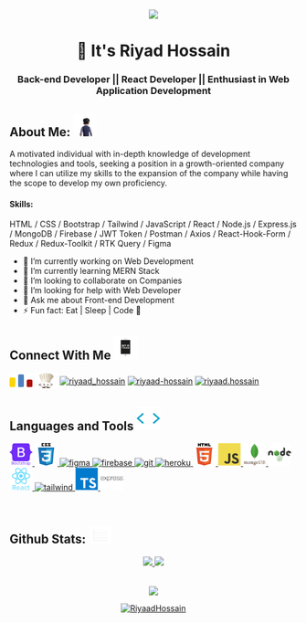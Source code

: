 <div align="center">
 <img align="center"  width="800"  src="./Assets/banner-img.png">
</div>
<h1 align="center">👋 It's Riyad Hossain</h1>
<h3 align="center">Back-end Developer || React Developer || Enthusiast in Web Application Development</h3>

## **About Me: <img src="./Assets/about-me.gif" width="40">**

A motivated individual with in-depth knowledge of development technologies and tools, seeking a position in a growth-oriented company where I can utilize my skills to the expansion of the company while having the scope to develop my own proficiency.

<h4>Skills: </h4>  <span>HTML / CSS / Bootstrap / Tailwind / JavaScript / React / Node.js / Express.js / MongoDB / Firebase / JWT Token / Postman / Axios / React-Hook-Form / Redux / Redux-Toolkit / RTK Query / Figma</span>

</br>

- 🔭 I’m currently working on Web Development
- 🌱 I’m currently learning MERN Stack
- 👯 I’m looking to collaborate on Companies
- 🤔 I’m looking for help with Web Developer
- 💬 Ask me about Front-end Development
- ⚡ Fun fact: Eat | Sleep | Code 🔁

<!-- ![Profile views](https://gpvc.arturio.dev/RiyaadHossain) -->

<h2>Connect With Me <img width="42" src = "./Assets/contact.gif" ></h2>
<p align="left">
 <a href="https://codeforces.com/profile/Riyad_Hossain" target="blank"><img align="center" src="./Assets/Codeforces_icon.svg" alt="codeforces icon" height="30" width="40" /></a>
 <a href="https://www.codechef.com/users/riyadhossain" target="blank"><img align="center" src="./Assets/codechef_icon.jpg" alt="codeforces icon" height="30" width="40" /></a>
 <a href="https://twitter.com/riyaad_hossain" target="blank"><img align="center" src="https://raw.githubusercontent.com/rahuldkjain/github-profile-readme-generator/master/src/images/icons/Social/twitter.svg" alt="riyaad_hossain" height="30" width="40" /></a>
<a href="https://linkedin.com/in/riyaad-hossain" target="blank"><img align="center" src="https://raw.githubusercontent.com/rahuldkjain/github-profile-readme-generator/master/src/images/icons/Social/linked-in-alt.svg" alt="riyaad-hossain" height="30" width="40" /></a>
<a href="https://instagram.com/riyaad.hossain" target="blank"><img align="center" src="https://raw.githubusercontent.com/rahuldkjain/github-profile-readme-generator/master/src/images/icons/Social/instagram.svg" alt="riyaad.hossain" height="30" width="40" /></a>
</p>

<h2>Languages and Tools <img src = "./Assets/code.gif" width="42"></h2>
<p align="left"> <a href="https://getbootstrap.com" target="_blank" rel="noreferrer"> <img src="https://raw.githubusercontent.com/devicons/devicon/master/icons/bootstrap/bootstrap-plain-wordmark.svg" alt="bootstrap" width="40" height="40"/> </a>
 <a href="https://www.w3schools.com/css/" target="_blank" rel="noreferrer"> <img src="https://raw.githubusercontent.com/devicons/devicon/master/icons/css3/css3-original-wordmark.svg" alt="css3" width="40" height="40"/> </a>  
 <a href="https://www.figma.com/" target="_blank" rel="noreferrer"> <img src="https://www.vectorlogo.zone/logos/figma/figma-icon.svg" alt="figma" width="40" height="40"/> </a> 
 <a href="https://firebase.google.com/" target="_blank" rel="noreferrer"> <img src="https://www.vectorlogo.zone/logos/firebase/firebase-icon.svg" alt="firebase" width="40" height="40"/> </a> 
 <a href="https://git-scm.com/" target="_blank" rel="noreferrer"> <img src="https://www.vectorlogo.zone/logos/git-scm/git-scm-icon.svg" alt="git" width="40" height="40"/> </a> 
 <a href="https://heroku.com" target="_blank" rel="noreferrer"> <img src="https://www.vectorlogo.zone/logos/heroku/heroku-icon.svg" alt="heroku" width="40" height="40"/> </a> 
 <a href="https://www.w3.org/html/" target="_blank" rel="noreferrer"> <img src="https://raw.githubusercontent.com/devicons/devicon/master/icons/html5/html5-original-wordmark.svg" alt="html5" width="40" height="40"/> </a> 
 <a href="https://developer.mozilla.org/en-US/docs/Web/JavaScript" target="_blank" rel="noreferrer"> <img src="https://raw.githubusercontent.com/devicons/devicon/master/icons/javascript/javascript-original.svg" alt="javascript" width="40" height="40"/> </a> 
 <a href="https://www.mongodb.com/" target="_blank" rel="noreferrer"> <img src="https://raw.githubusercontent.com/devicons/devicon/master/icons/mongodb/mongodb-original-wordmark.svg" alt="mongodb" width="40" height="40"/> </a> 
 <a href="https://nodejs.org" target="_blank" rel="noreferrer"> <img src="https://raw.githubusercontent.com/devicons/devicon/master/icons/nodejs/nodejs-original-wordmark.svg" alt="nodejs" width="40" height="40"/> </a> 
 <a href="https://reactjs.org/" target="_blank" rel="noreferrer"> <img src="https://raw.githubusercontent.com/devicons/devicon/master/icons/react/react-original-wordmark.svg" alt="react" width="40" height="40"/> </a> 
 <a href="https://tailwindcss.com/" target="_blank" rel="noreferrer"> <img src="https://www.vectorlogo.zone/logos/tailwindcss/tailwindcss-icon.svg" alt="tailwind" width="40" height="40"/> </a> 
 <a href="https://www.typescriptlang.org/" target="_blank" rel="noreferrer"> <img src="https://raw.githubusercontent.com/devicons/devicon/master/icons/typescript/typescript-original.svg" alt="typescript" width="40" height="40"/> </a>
 <a href="https://expressjs.com" target="_blank" rel="noreferrer"> <img src="https://raw.githubusercontent.com/devicons/devicon/master/icons/express/express-original-wordmark.svg" alt="express" width="40" height="40"/> </a></p>

 </br>

<h2>Github Stats: <img src="./Assets/stat.gif" width="40"></h2>

<div align="center">
  <a href="https://github.com/RiyaadHossain">
  <img height="180em" src="https://github-readme-stats.vercel.app/api?username=RiyaadHossain&show_icons=true&theme=radical&include_all_commits=true&count_private=true"/>
  <img height="180em" src="https://github-readme-stats.vercel.app/api/top-langs/?username=RiyaadHossain&layout=compact&langs_count=7&theme=radical"/>
</div>
<br/>
  
 <p align="center">
   <img align="center" src="https://github-readme-streak-stats.herokuapp.com/?user=RiyaadHossain&theme=radical&hide_border=true"/>
</p>
  
<div align="center">
  
<p align="center"> <a href="https://github.com/RiyaadHossain/github-profile-trophy"><img src="https://github-profile-trophy.vercel.app/?username=RiyaadHossain&row=1&column=6&theme=onedark" alt="RiyaadHossain" /></a> </p>
 
<!-- Comment Down
[![trophy](https://github-profile-trophy.vercel.app/?username=RiyaadHossain)](https://github.com/ryo-ma/github-profile-trophy)
</div> -->

<!-- ![GitHub Activity Graph](https://activity-graph.herokuapp.com/graph?username=RiyaadHossain) -->

<!-- ![GitHub metrics](https://metrics.lecoq.io/RiyaadHossain) -->
